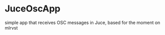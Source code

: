 JuceOscApp
==========

simple app that receives OSC messages in Juce, based for the moment on mlrvst
